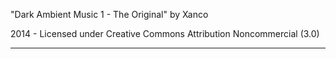 "Dark Ambient Music 1 - The Original"
by Xanco

2014 - Licensed under
Creative Commons
Attribution Noncommercial (3.0)

------

